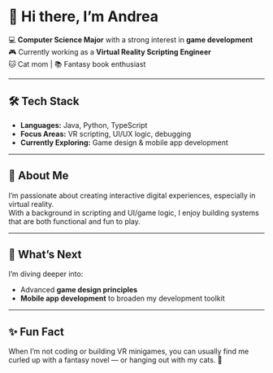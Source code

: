 # 👋 Hi there, I’m Andrea

💻 **Computer Science Major** with a strong interest in **game development**  
🎮 Currently working as a **Virtual Reality Scripting Engineer**  
🐱 Cat mom | 📚 Fantasy book enthusiast  

---

## 🛠️ Tech Stack
- **Languages:** Java, Python, TypeScript  
- **Focus Areas:** VR scripting, UI/UX logic, debugging  
- **Currently Exploring:** Game design & mobile app development  

---

## 🚀 About Me
I’m passionate about creating interactive digital experiences, especially in virtual reality.  
With a background in scripting and UI/game logic, I enjoy building systems that are both functional and fun to play.  

---

## 🌱 What’s Next
I’m diving deeper into:
- Advanced **game design principles**  
- **Mobile app development** to broaden my development toolkit  

---

## ✨ Fun Fact
When I’m not coding or building VR minigames, you can usually find me curled up with a fantasy novel — or hanging out with my cats. 🐾
<!--
**Andrea-S28/Andrea-S28** is a ✨ _special_ ✨ repository because its `README.md` (this file) appears on your GitHub profile.

Here are some ideas to get you started:

- 🔭 I’m currently working on ...
- 🌱 I’m currently learning ...
- 👯 I’m looking to collaborate on ...
- 🤔 I’m looking for help with ...
- 💬 Ask me about ...
- 📫 How to reach me: ...
- 😄 Pronouns: ...
- ⚡ Fun fact: ...
-->
